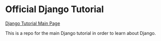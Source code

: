 # Official Django Tutorial

[Django Tutorial Main Page](https://docs.djangoproject.com/en/5.1/intro/tutorial01/)

This is a repo for the main Django tutorial in order to learn about Django.